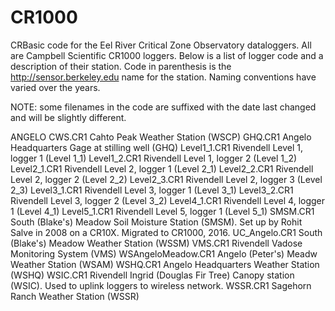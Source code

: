 # CR1000
CRBasic code for the Eel River Critical Zone Observatory dataloggers. All are Campbell Scientific CR1000 loggers. Below is a list of logger code and a description of their station. Code in parenthesis is the http://sensor.berkeley.edu name for the station. Naming conventions have varied over the years.

NOTE: some filenames in the code are suffixed with the date last changed and will be slightly different.

ANGELO CWS.CR1		Cahto Peak Weather Station (WSCP)
GHQ.CR1			Angelo Headquarters Gage at stilling well (GHQ)
Level1_1.CR1		Rivendell Level 1, logger 1 (Level 1_1)
Level1_2.CR1		Rivendell Level 1, logger 2 (Level 1_2)
Level2_1.CR1		Rivendell Level 2, logger 1 (Level 2_1)
Level2_2.CR1		Rivendell Level 2, logger 2 (Level 2_2)
Level2_3.CR1		Rivendell Level 2, logger 3 (Level 2_3)
Level3_1.CR1		Rivendell Level 3, logger 1 (Level 3_1)
Level3_2.CR1		Rivendell Level 3, logger 2 (Level 3_2)
Level4_1.CR1		Rivendell Level 4, logger 1 (Level 4_1)
Level5_1.CR1		Rivendell Level 5, logger 1 (Level 5_1)
SMSM.CR1		South (Blake's) Meadow Soil Moisture Station (SMSM). Set up by Rohit Salve in 2008 on a CR10X. Migrated to CR1000, 2016.
UC_Angelo.CR1		South (Blake's) Meadow Weather Station (WSSM)
VMS.CR1			Rivendell Vadose Monitoring System (VMS)
WSAngeloMeadow.CR1	Angelo (Peter's) Meadw Weather Station (WSAM)
WSHQ.CR1		Angelo Headquarters Weather Station (WSHQ)
WSIC.CR1		Rivendell Ingrid (Douglas Fir Tree) Canopy station (WSIC). Used to uplink loggers to wireless network.
WSSR.CR1		Sagehorn Ranch Weather Station (WSSR)

